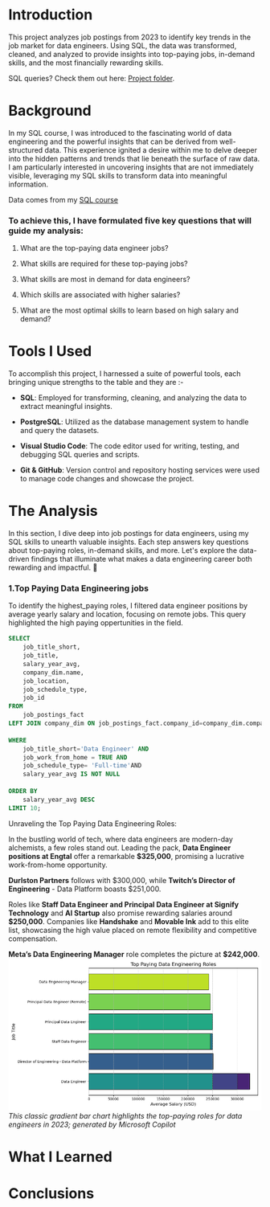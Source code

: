 # Introduction
This project analyzes job postings from 2023 to identify key trends in the job market for data engineers. Using SQL, the data was transformed, cleaned, and analyzed to provide insights into top-paying jobs, in-demand skills, and the most financially rewarding skills.

SQL queries? Check them out here: [ Project folder](/Project/).
# Background
In my SQL course, I was introduced to the fascinating world of data engineering and the powerful insights that can be derived from well-structured data. This experience ignited a desire within me to delve deeper into the hidden patterns and trends that lie beneath the surface of raw data. I am particularly interested in uncovering insights that are not immediately visible, leveraging my SQL skills to transform data into meaningful information.

Data comes from my [SQL course](https://lukebarousse.com/sql)

### To achieve this, I have formulated five key questions that will guide my analysis:

1. What are the top-paying data engineer jobs?

2. What skills are required for these top-paying jobs?

3. What skills are most in demand for data engineers?

4. Which skills are associated with higher salaries?

5. What are the most optimal skills to learn based on high salary and demand?

# Tools I Used
To accomplish this project, I harnessed a suite of powerful tools, each bringing unique strengths to the table and they are :-

- **SQL**: Employed for transforming, cleaning, and analyzing the data to extract meaningful insights.

- **PostgreSQL**: Utilized as the database management system to handle and query the datasets.

- **Visual Studio Code**: The code editor used for writing, testing, and debugging SQL queries and scripts.

- **Git & GitHub**: Version control and repository hosting services were used to manage code changes and showcase the project.
# The Analysis
In this section, I dive deep into job postings for data engineers, using my SQL skills to unearth valuable insights. Each step answers key questions about top-paying roles, in-demand skills, and more. Let's explore the data-driven findings that illuminate what makes a data engineering career both rewarding and impactful. 🚀
### 1.Top Paying Data Engineering jobs
To identify the highest_paying roles, I filtered data engineer positions by average yearly salary and location, focusing on remote jobs. This query highlighted the high paying oppertunities in the field.
``` sql
SELECT
    job_title_short,
    job_title,
    salary_year_avg,
    company_dim.name,
    job_location,
    job_schedule_type,
    job_id
FROM 
    job_postings_fact
LEFT JOIN company_dim ON job_postings_fact.company_id=company_dim.company_id

WHERE 
    job_title_short='Data Engineer' AND
    job_work_from_home = TRUE AND
    job_schedule_type= 'Full-time'AND
    salary_year_avg IS NOT NULL

ORDER BY 
    salary_year_avg DESC
LIMIT 10;
```
Unraveling the Top Paying Data Engineering Roles:

In the bustling world of tech, where data engineers are modern-day alchemists, a few roles stand out. Leading the pack, **Data Engineer positions at Engtal** offer a remarkable **$325,000**, promising a lucrative work-from-home opportunity.

**Durlston Partners** follows with $300,000,
while **Twitch’s Director of Engineering** - Data Platform boasts $251,000.

Roles like **Staff Data Engineer and Principal Data Engineer at Signify Technology** and **AI Startup** also promise rewarding salaries around **$250,000**. Companies like **Handshake** and **Movable Ink** add to this elite list, showcasing the high value placed on remote flexibility and competitive compensation.

 **Meta’s Data Engineering Manager** role completes the picture at **$242,000**.
![top paying data engineer jobs](Project\figures\top10_paying_jobs.png)
*This classic gradient bar chart highlights the top-paying roles for data engineers in 2023; generated by Microsoft Copilot*
# What I Learned
# Conclusions
